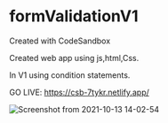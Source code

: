 # formValidationV1
Created with CodeSandbox

Created web app using js,html,Css.

In V1 using condition statements.



GO LIVE: https://csb-7tykr.netlify.app/



![Screenshot from 2021-10-13 14-02-54](https://user-images.githubusercontent.com/32466796/137101277-22d22713-93f7-434c-85dd-4361040a9e58.png)
